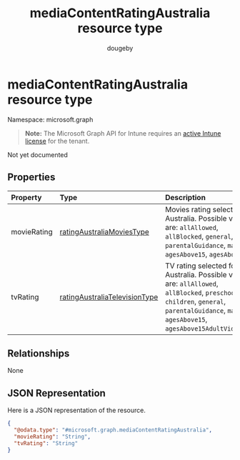 ﻿---
title: "mediaContentRatingAustralia resource type"
description: "Not yet documented"
author: "dougeby"
localization_priority: Normal
ms.prod: "intune"
doc_type: resourcePageType
---

# mediaContentRatingAustralia resource type

Namespace: microsoft.graph

> **Note:** The Microsoft Graph API for Intune requires an [active Intune license](https://go.microsoft.com/fwlink/?linkid=839381) for the tenant.

Not yet documented

## Properties

| Property    | Type                                                                                               | Description                                                                                                                                                                                        |
| :---------- | :------------------------------------------------------------------------------------------------- | :------------------------------------------------------------------------------------------------------------------------------------------------------------------------------------------------- |
| movieRating | [ratingAustraliaMoviesType](../resources/intune-deviceconfig-ratingaustraliamoviestype.md)         | Movies rating selected for Australia. Possible values are: `allAllowed`, `allBlocked`, `general`, `parentalGuidance`, `mature`, `agesAbove15`, `agesAbove18`.                                      |
| tvRating    | [ratingAustraliaTelevisionType](../resources/intune-deviceconfig-ratingaustraliatelevisiontype.md) | TV rating selected for Australia. Possible values are: `allAllowed`, `allBlocked`, `preschoolers`, `children`, `general`, `parentalGuidance`, `mature`, `agesAbove15`, `agesAbove15AdultViolence`. |

## Relationships

None

## JSON Representation

Here is a JSON representation of the resource.

<!-- {
  "blockType": "resource",
  "@odata.type": "microsoft.graph.mediaContentRatingAustralia"
}
-->

```json
{
  "@odata.type": "#microsoft.graph.mediaContentRatingAustralia",
  "movieRating": "String",
  "tvRating": "String"
}
```
